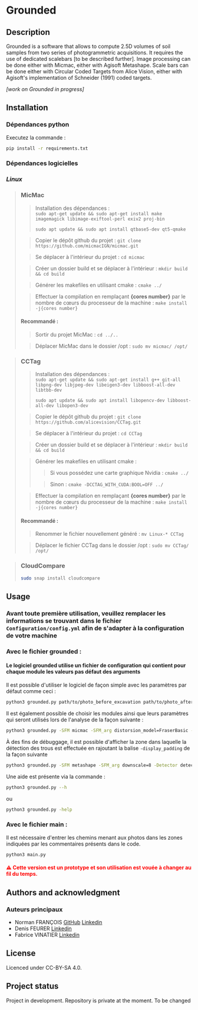 # Grounded


## Description
Grounded is a software that allows to compute 2.5D volumes of soil samples from two series of photogrammetric acquisitions. It requires the use of dedicated scalebars [to be described further]. Image processing can be done either with Micmac, either with Agisoft Metashape. Scale bars can be done either with Circular Coded Targets from Alice Vision, either with Agisoft's implementation of Schneider (1991) coded targets.

*[work on Grounded in progress]*


## Installation

### Dépendances python
Executez la commande : 
    
```bash
pip install -r requirements.txt
```
### Dépendances logicielles

### _Linux_

>### MicMac
> > Installation des dépendances :  
> > `sudo apt-get update && sudo apt-get install make imagemagick libimage-exiftool-perl exiv2 proj-bin`
> >
> > `sudo apt update && sudo apt install qtbase5-dev qt5-qmake`
> 
> > Copier le dépôt github du projet : `git clone https://github.com/micmacIGN/micmac.git`  
>
> > Se déplacer à l'intérieur du projet : `cd micmac`  
>
> > Créer un dossier build et se déplacer à l'intérieur : `mkdir build && cd build`
>
> > Générer les makefiles en utilisant cmake : `cmake ../`
>
> > Effectuer la compilation en remplaçant **{cores number}** par le nombre de cœurs du processeur de la machine : `make install -j{cores number}`
>
>#### Recommandé : 
> 
> > Sortir du projet MicMac : `cd ../..`
> 
> > Déplacer MicMac dans le dossier /opt : `sudo mv micmac/ /opt/`

>### CCTag
>
> > Installation des dépendances :  
> > `sudo apt-get update && sudo apt-get install g++ git-all libpng-dev libjpeg-dev libeigen3-dev libboost-all-dev libtbb-dev`
> > 
> > `sudo apt update && sudo apt install libopencv-dev libboost-all-dev libopen3-dev`
> 
> > Copier le dépôt github du projet : `git clone https://github.com/alicevision/CCTag.git`
> 
> > Se déplacer à l'intérieur du projet : `cd CCTag`  
> 
> > Créer un dossier build et se déplacer à l'intérieur : `mkdir build && cd build`
> 
> > Générer les makefiles en utilisant cmake :
> > > Si vous possédez une carte graphique Nvidia : `cmake ../`
> >
> > > Sinon : `cmake -DCCTAG_WITH_CUDA:BOOL=OFF ../`
> 
> > Effectuer la compilation en remplaçant **{cores number}** par le nombre de cœurs du processeur de la machine : `make install -j{cores number}`
> 
>#### Recommandé :
> > Renommer le fichier nouvellement généré : `mv Linux-* CCTag`
> 
> > Déplacer le fichier CCTag dans le dossier /opt : `sudo mv CCTag/ /opt/`


>### CloudCompare
>```bash
>sudo snap install cloudcompare
>```

## Usage

### Avant toute première utilisation, veuillez remplacer les informations se trouvant dans le fichier `Configuration/config.yml` afin de s'adapter à la configuration de votre machine


### Avec le fichier grounded :
#### Le logiciel grounded utilise un fichier de configuration qui contient pour chaque module les valeurs pas défaut des arguments

Il est possible d'utiliser le logiciel de façon simple avec les paramètres par défaut comme ceci : 
```bash
python3 grounded.py path/to/photo_before_excavation path/to/photo_after_excavation
```

Il est également possible de choisir les modules ainsi que leurs paramètres qui seront utilisés lors de l'analyse de la façon suivante :
```bash
python3 grounded.py -SFM micmac -SFM_arg distorsion_model=FraserBasic -SFM_arg zoom_final=BigMack -Detector detection_cctag path/to/photo_before_excavation path/to/photo_after_excavation
```

À des fins de débuggage, il est possible d'afficher la zone dans laquelle la détection des trous est effectuée en rajoutant la balise `-display_padding` de la façon suivante 
```bash
python3 grounded.py -SFM metashape -SFM_arg downscale=8 -Detector detection_metashape -display_padding path/to/photo_before_excavation path/to/photo_after_excavation
```

Une aide est présente via la commande :
```bash
python3 grounded.py --h
```
ou
```bash
python3 grounded.py -help
```

### Avec le fichier main :
Il est nécessaire d'entrer les chemins menant aux photos dans les zones indiquées par les commentaires présents dans le code.
```commandline
python3 main.py
```

#### <span style="color:red">⚠️ Cette version est un prototype et son utilisation est vouée à changer au fil du temps.</span>

## Authors and acknowledgment
### Auteurs principaux
- Norman FRANÇOIS [GitHub](https://github.com/Norman-Francois) [Linkedin](https://fr.linkedin.com/in/norman-françois)
- Denis FEURER  [Linkedin](https://fr.linkedin.com/in/denis-feurer-87a7084/fr)
- Fabrice VINATIER [Linkedin](https://fr.linkedin.com/in/fabrice-vinatier-2167ba1b5)

## License
Licenced under CC-BY-SA 4.0.

## Project status
Project in development. Repository is private at the moment. To be changed
